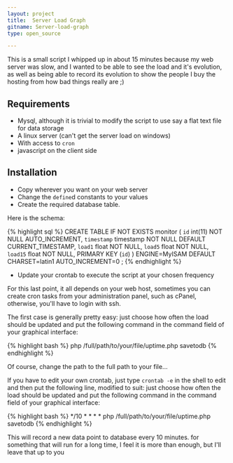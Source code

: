 ```yaml
---
layout: project
title:  Server Load Graph
gitname: Server-load-graph
type: open_source

---
```


This is a small script I whipped up in about 15 minutes because my web server was slow, and I wanted to be able to see the load and it's evolution, as well as being able to record its evolution to show the people I buy the hosting from how bad things really are ;)

Requirements
---
* Mysql, although it is trivial to modify the script to use say a flat text file for data storage
* A linux server (can't get the server load on windows)
* With access to `cron`
* javascript on the client side

Installation
---
* Copy wherever you want on your web server
* Change the `define`d constants to your values
* Create the required database table.

Here is the schema:

{% highlight sql %}
    CREATE TABLE IF NOT EXISTS monitor (
      `id` int(11) NOT NULL AUTO_INCREMENT,
      `timestamp` timestamp NOT NULL DEFAULT CURRENT_TIMESTAMP,
      `load1` float NOT NULL,
      `load5` float NOT NULL,
      `load15` float NOT NULL,
      PRIMARY KEY (`id`)
    ) ENGINE=MyISAM  DEFAULT CHARSET=latin1 AUTO_INCREMENT=0 ;
{% endhighlight %}
* Update your crontab to execute the script at your chosen frequency

For this last point, it all depends on your web host, sometimes you can create cron tasks from your administration panel, such as cPanel, otherwise, you'll have to login with ssh.


The first case is generally pretty easy:
just choose how often the load should be updated and put the following command in the command field of your graphical interface:

{% highlight bash %}
    php /full/path/to/your/file/uptime.php savetodb
{% endhighlight %}

Of course, change the path to the full path to your file...

If you have to edit your own crontab, just type `crontab -e`  in the shell to edit and then put the following line, modified to suit:
just choose how often the load should be updated and put the following command in the command field of your graphical interface:

{% highlight bash %}
    */10 * * * * php /full/path/to/your/file/uptime.php savetodb
{% endhighlight %}

This will record a new data point to database every 10 minutes. for something that will run for a long time, I feel it is more than enough, but I'll leave that up to you

